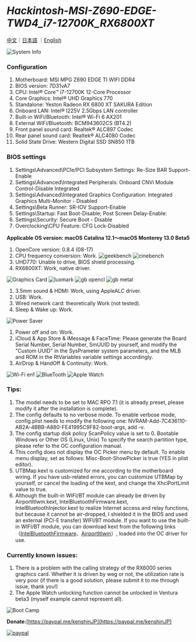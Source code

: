 # *Hackintosh-MSI-Z690-EDGE-TWD4_i7-12700K_RX6800XT*

[中文](https://github.com/igarashikenshin/Hackintosh-MSI-Z690-EDGE-TWD4_i7-12700K_RX6800XT/blob/main/README.md)｜[日本語](https://github.com/igarashikenshin/Hackintosh-MSI-Z690-EDGE-TWD4_i7-12700K_RX6800XT/blob/main/README_JP.md)
｜[English](https://github.com/igarashikenshin/Hackintosh-MSI-Z690-EDGE-TWD4_i7-12700K_RX6800XT/blob/main/README_EN.md)

![System Info](https://s2.loli.net/2022/07/25/hD79bWJiNMklTj4.png)


### Configuration
1. Motherboard: MSI MPG Z690 EDGE TI WIFI DDR4
1. BIOS version: 7D31vA7
1. CPU: Intel® Core™ i7-12700K 12-Core Processor
1. Core Graphics: Intel® UHD Graphics 770
1. Standalone: ​​Yeston Radeon RX 6800 XT SAKURA Edition
1. Onboard LAN: Intel® I225V 2.5Gbps LAN controller
1. Built-in WiFi/Bluetooth: Intel® Wi-Fi 6 AX201
1. External WiFi/Bluetooth: BCM943602CS (BT4.2)
1. Front panel sound card: Realtek® ALC897 Codec
1. Rear panel sound card: Realtek® ALC4080 Codec
1. Solid State Drive: Western Digital SSD SN850 1TB

### BIOS settings
1. Settings\Advanced\PCIe/PCI Subsystem Settings: Re-Size BAR Support-Enable
2. Settings\Advanced\Integrated Peripherals: Onboard CNVi Module Control-Disable Integrated
3. Settings\Advanced\Integrated Graphics Configuration: Integrated Graphics Multi-Monitor - Disabled
4. Settings\Beta Runner: SR-IOV Support-Enable
5. Settings\Startup: Fast Boot-Disable; Post Screen Delay-Enable:
6. Settings\Security: Secure Boot - Disable
7. Overclocking\CPU Feature: CFG Lock-Disabled

**Applicable OS version: macOS Catalina 12.1～macOS Monterey 13.0 Beta5**

1. OpenCore version: 0.8.4 (08-17)
1. CPU frequency conversion: Work.
![geekbench](https://s2.loli.net/2022/06/13/vaGD3hfLCPKyoWj.png)
![cinebench](https://s2.loli.net/2022/06/13/TRtelkENgL1po3w.png)
1. UHD770: Unable to drive, BIOS shield processing.
1. RX6800XT: Work, native driver.

![Graphics Card](https://s2.loli.net/2022/07/25/IQXPB19CTHoJmcu.png)
![luxmark](https://s2.loli.net/2022/06/13/LgwxrvnWoph5fG6.png)
![gb opencl](https://s2.loli.net/2022/06/13/RTPGSE2O18n3Bf4.png)
![gb metal](https://s2.loli.net/2022/06/13/AYNQjR6FtUkhcCH.png)

1. 3.5mm sound & HDMI: Work, using AppleALC driver.
1. USB: Work.
1. Wired network card: theoretically Work (not tested).
1. Sleep & Wake up: Work.

![Power Saver](https://s2.loli.net/2022/06/13/7s6Ujidx2kOuNeI.png)

1. Power off and on: Work.
1. iCloud & App Store & iMessage & FaceTime: Please generate the Board Serial Number, Serial Number, SmUUID by yourself, and modify the "Custom UUID" in the SysPrameter system parameters, and the MLB and ROM in the RtVariables variable settings accordingly.
1. AirDrop & HandOff & Continuity: Work.


![Wi-Fi en1](https://s2.loli.net/2022/06/13/iOyQp4lwjPUYzb5.png)
![BlueTooth](https://s2.loli.net/2022/06/13/X8wAmyiP2YfzMBc.png)
![Apple Watch](https://s2.loli.net/2022/06/13/DNup3iCf1nJ49Zr.png)

### Tips:

1. The model needs to be set to MAC RPO 7.1 (it is already preset, please modify it after the installation is complete).
1. The config defaults to no verbose mode. To enable verbose mode, config.plist needs to modify the following one: NVRAM-Add-7C436110-AB2A-4BBB-A880-FE41995C9F82-boot-args, add -v.
1. The config startup disk policy ScanPolicy value is set to 0. Bootable Windows or Other OS (Linux, Unix) To specify the search partition type, please refer to the OC configuration manual.
1. This config does not display the OC Picker menu by default. To enable menu display, set as follows: Misc-Boot-ShowPicker is true (YES in plist editor).
1. UTBMap.kext is customized for me according to the motherboard wiring. If you have usb-related errors, you can customize UTBMap by yourself, or cancel the loading of the kext, and change the XhciPortLimit value to true.
1. Although the built-in WIFI/BT module can already be driven by AirportItlwm.kext, IntelBluetoothFirmware.kext, IntelBluetoothInjector.kext to realize Internet access and relay functions, but because it cannot be air-dropped, I shielded it in the BIOS and used an external (PCI-E transfer) WIFI/BT module. If you want to use the built-in WIFI/BT module, you can download kext from the following links （[IntelBluetoothFirmware](https://github.com/OpenIntelWireless/IntelBluetoothFirmware/releases)、[AirportItlwm](https://github.com/OpenIntelWireless/itlwm/releases)）, loaded into the OC driver for use.

### Currently known issues:

1. There is a problem with the calling strategy of the RX6000 series graphics card. Whether it is driven by weg or not, the utilization rate is very poor (if there is a good solution, please submit it to me through issue, thank you!)
1. The Apple Watch unlocking function cannot be unlocked in Ventura beta3 (myself example cannot represent all).


![Boot Camp](https://s2.loli.net/2022/06/13/xAI8DQGXvZyFqwS.png)

**Donate:**[https://paypal.me/kenshinJP](https://paypal.me/kenshinJP)


[![paypal](https://www.paypalobjects.com/en_US/i/btn/btn_donateCC_LG.gif)](https://paypal.me/kenshinJP)
